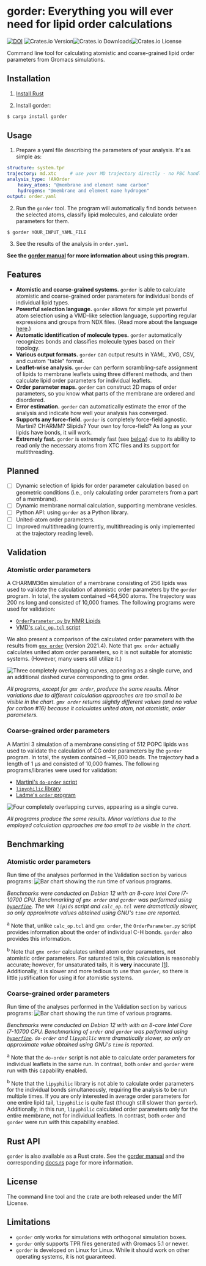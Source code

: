 # gorder: Everything you will ever need for lipid order calculations
[![DOI](https://zenodo.org/badge/848864524.svg)](https://doi.org/10.5281/zenodo.14391305) ![Crates.io Version](https://img.shields.io/crates/v/gorder)![Crates.io Downloads](https://img.shields.io/crates/d/gorder)![Crates.io License](https://img.shields.io/crates/l/gorder)

Command line tool for calculating atomistic and coarse-grained lipid order parameters from Gromacs simulations.

## Installation

1. [Install Rust](https://www.rust-lang.org/tools/install)

2. Install gorder:
```bash
$ cargo install gorder
```

## Usage

1) Prepare a yaml file describing the parameters of your analysis. It's as simple as:

```yaml
structure: system.tpr
trajectory: md.xtc     # use your MD trajectory directly - no PBC handling or molecule fixing needed
analysis_type: !AAOrder
    heavy_atoms: "@membrane and element name carbon"
    hydrogens: "@membrane and element name hydrogen"
output: order.yaml
```

2) Run the `gorder` tool. The program will automatically find bonds between the selected atoms, classify lipid molecules, and calculate order parameters for them.

```
$ gorder YOUR_INPUT_YAML_FILE
```

3) See the results of the analysis in `order.yaml`.

**See the [gorder manual](https://ladme.github.io/gorder-manual/) for more information about using this program.**

## Features
- **Atomistic and coarse-grained systems.** `gorder` is able to calculate atomistic and coarse-grained order parameters for individual bonds of individual lipid types.
- **Powerful selection language.** `gorder` allows for simple yet powerful atom selection using a VMD-like selection language, supporting regular expressions and groups from NDX files. (Read more about the language [here](https://ladme.github.io/gsl-guide/).)
- **Automatic identification of molecule types.** `gorder` automatically recognizes bonds and classifies molecule types based on their topology.
- **Various output formats.** `gorder` can output results in YAML, XVG, CSV, and custom "table" format.
- **Leaflet-wise analysis.** `gorder` can perform scrambling-safe assignment of lipids to membrane leaflets using three different methods, and then calculate lipid order parameters for individual leaflets.
- **Order parameter maps.** `gorder` can construct 2D maps of order parameters, so you know what parts of the membrane are ordered and disordered.
- **Error estimation.** `gorder` can automatically estimate the error of the analysis and indicate how well your analysis has converged.
- **Supports any force-field.** `gorder` is completely force-field agnostic. Martini? CHARMM? Slipids? Your own toy force-field? As long as your lipids have bonds, it will work.
- **Extremely fast.** `gorder` is extremely fast (see [below](#benchmarking)) due to its ability to read only the necessary atoms from XTC files and its support for multithreading.

## Planned
- [ ] Dynamic selection of lipids for order parameter calculation based on geometric conditions (i.e., only calculating order parameters from a part of a membrane).
- [ ] Dynamic membrane normal calculation, supporting membrane vesicles.
- [ ] Python API: using `gorder` as a Python library.
- [ ] United-atom order parameters.
- [ ] Improved multithreading (currently, multithreading is only implemented at the trajectory reading level).

## Validation

### Atomistic order parameters
A CHARMM36m simulation of a membrane consisting of 256 lipids was used to validate the calculation of atomistic order parameters by the `gorder` program. In total, the system contained ~64,500 atoms. The trajectory was 200 ns long and consisted of 10,000 frames. The following programs were used for validation:
- [`OrderParameter.py` by NMR Lipids](https://github.com/NMRLipids/Databank/blob/6a91be2270e89ec7bb9c75006c2f2a2507c24a01/Scripts/BuildDatabank/OrderParameter.py)
- [VMD's `calc_op.tcl` script](https://www.ks.uiuc.edu/Research/vmd/mailing_list/vmd-l/att-14731/calc_op.tcl)

We also present a comparison of the calculated order parameters with the results from [`gmx order`](https://manual.gromacs.org/2021.4/onlinehelp/gmx-order.html) (version 2021.4). Note that `gmx order` actually calculates united atom order parameters, so it is not suitable for atomistic systems. (However, many users still utilize it.)

![Three completely overlapping curves, appearing as a single curve, and an additional dashed curve corresponding to `gmx order`.](validation/aaorder_validation.png)

*All programs, except for `gmx order`, produce the same results. Minor variations due to different calculation approaches are too small to be visible in the chart. `gmx order` returns slightly different values (and no value for carbon #16) because it calculates united atom, not atomistic, order parameters.*

### Coarse-grained order parameters
A Martini 3 simulation of a membrane consisting of 512 POPC lipids was used to validate the calculation of CG order parameters by the `gorder` program. In total, the system contained ~16,800 beads. The trajectory had a length of 1 μs and consisted of 10,000 frames. The following programs/libraries were used for validation:
- [Martini's `do-order` script](https://cgmartini.nl/docs/downloads/tools/other-tools.html#do-order)
- [`lipyphilic` library](https://lipyphilic.readthedocs.io/en/stable/index.html)
- [Ladme's `order` program](https://doi.org/10.5281/zenodo.8369479)

![Four completely overlapping curves, appearing as a single curve.](validation/cgorder_validation.png)

*All programs produce the same results. Minor variations due to the employed calculation approaches are too small to be visible in the chart.*

## Benchmarking
### Atomistic order parameters
Run time of the analyses performed in the Validation section by various programs:
![Bar chart showing the run time of various programs.](validation/aaorder_benchmark.png)

*Benchmarks were conducted on Debian 12 with an 8-core Intel Core i7-10700 CPU. Benchmarking of `gmx order` and `gorder` was performed using [`hyperfine`](https://github.com/sharkdp/hyperfine). The `NMR lipids` script and `calc_op.tcl` were dramatically slower, so only approximate values obtained using GNU's `time` are reported.*

<sup>a</sup> Note that, unlike `calc_op.tcl` and `gmx order`, the `OrderParameter.py` script provides information about the order of individual C-H bonds. `gorder` also provides this information.

<sup>b</sup> Note that `gmx order` calculates united atom order parameters, not atomistic order parameters. For saturated tails, this calculation is reasonably accurate; however, for unsaturated tails, it is **very** inaccurate [[1]](https://doi.org/10.1021/acs.jctc.7b00643). Additionally, it is slower and more tedious to use than `gorder`, so there is little justification for using it for atomistic systems.

### Coarse-grained order parameters
Run time of the analyses performed in the Validation section by various programs:
![Bar chart showing the run time of various programs.](validation/cgorder_benchmark.png)

*Benchmarks were conducted on Debian 12 with with an 8-core Intel Core i7-10700 CPU. Benchmarking of `order` and `gorder` was performed using [`hyperfine`](https://github.com/sharkdp/hyperfine). `do-order` and `lipyphilic` were dramatically slower, so only an approximate value obtained using GNU's `time` is reported.*

<sup>a</sup> Note that the `do-order` script is not able to calculate order parameters for individual leaflets in the same run. In contrast, both `order` and `gorder` were run with this capability enabled.

<sup>b</sup> Note that the `lipyphilic` library is not able to calculate order parameters for the individual bonds simultaneously, requiring the analysis to be run multiple times. If you are only interested in average order parameters for one entire lipid tail, `lipyphilic` is quite fast (though still slower than `gorder`). Additionally, in this run, `lipyphilic` calculated order parameters only for the entire membrane, not for individual leaflets. In contrast, both `order` and `gorder` were run with this capability enabled.

## Rust API
`gorder` is also available as a Rust crate. See the [gorder manual](https://ladme.github.io/gorder-manual/) and the corresponding [docs.rs](https://docs.rs/gorder/latest/gorder) page for more information.

## License
The command line tool and the crate are both released under the MIT License.

## Limitations
- `gorder` only works for simulations with orthogonal simulation boxes.
- `gorder` only supports TPR files generated with Gromacs 5.1 or newer.
- `gorder` is developed on Linux for Linux. While it should work on other operating systems, it is not guaranteed.